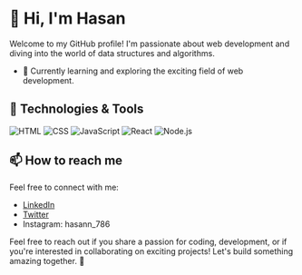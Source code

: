 # 👋 Hi, I'm Hasan

Welcome to my GitHub profile! I'm passionate about web development and diving into the world of data structures and algorithms.

- 🌱 Currently learning and exploring the exciting field of web development.

## 🔧 Technologies & Tools

![HTML](https://img.shields.io/badge/-HTML-E34F26?style=flat&logo=html5&logoColor=white)
![CSS](https://img.shields.io/badge/-CSS-1572B6?style=flat&logo=css3&logoColor=white)
![JavaScript](https://img.shields.io/badge/-JavaScript-F7DF1E?style=flat&logo=javascript&logoColor=black)
![React](https://img.shields.io/badge/-React-61DAFB?style=flat&logo=react&logoColor=black)
![Node.js](https://img.shields.io/badge/-Node.js-339933?style=flat&logo=node.js&logoColor=white)

## 📫 How to reach me

Feel free to connect with me:

- [LinkedIn](https://www.linkedin.com/in/khanhasan2004/)
- [Twitter](https://twitter.com/hasann_khann)
- Instagram: hasann_786

Feel free to reach out if you share a passion for coding, development, 
or if you're interested in collaborating on exciting projects! 
Let's build something amazing together. 🚀
